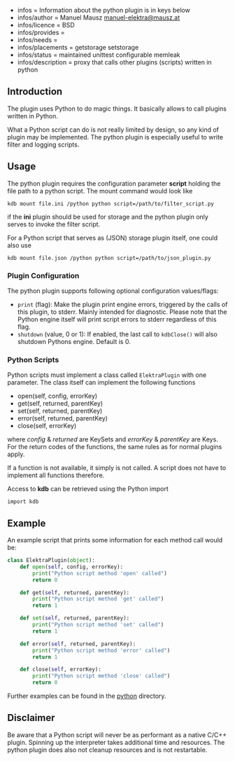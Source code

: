 - infos = Information about the python plugin is in keys below
- infos/author = Manuel Mausz <manuel-elektra@mausz.at>
- infos/licence = BSD
- infos/provides =
- infos/needs =
- infos/placements = getstorage setstorage
- infos/status = maintained unittest configurable memleak
- infos/description = proxy that calls other plugins (scripts) written in python

## Introduction

The plugin uses Python to do magic things. It basically allows to call plugins written in Python.

What a Python script can do is not really limited by design, so any kind of plugin may be
implemented. The python plugin is especially useful to write filter and logging scripts.

## Usage

The python plugin requires the configuration parameter **script** holding the file path to a
python script. The mount command would look like

    kdb mount file.ini /python python script=/path/to/filter_script.py

if the **ini** plugin should be used for storage and the python plugin only serves to invoke the
filter script.

For a Python script that serves as (JSON) storage plugin itself, one could also use

    kdb mount file.json /python python script=/path/to/json_plugin.py

### Plugin Configuration

The python plugin supports following optional configuration values/flags:

- `print` (flag): Make the plugin print engine errors, triggered by the calls of
  this plugin, to stderr. Mainly intended for diagnostic. Please note that the
  Python engine itself will print script errors to stderr regardless of this flag.
- `shutdown` (value, 0 or 1): If enabled, the last call to `kdbClose()` will also
  shutdown Pythons engine. Default is 0.

### Python Scripts

Python scripts must implement a class called `ElektraPlugin` with one parameter.
The class itself can implement the following functions

- open(self, config, errorKey)
- get(self, returned, parentKey)
- set(self, returned, parentKey)
- error(self, returned, parentKey)
- close(self, errorKey)

where *config* & *returned* are KeySets and *errorKey* & *parentKey* are Keys.
For the return codes of the functions, the same rules as for normal plugins apply.

If a function is not available, it simply is not called. A script does not have to
implement all functions therefore.

Access to **kdb** can be retrieved using the Python import

    import kdb

## Example

An example script that prints some information for each method call would be:

```py
class ElektraPlugin(object):
    def open(self, config, errorKey):
        print("Python script method 'open' called")
        return 0

    def get(self, returned, parentKey):
        print("Python script method 'get' called")
        return 1

    def set(self, returned, parentKey):
        print("Python script method 'set' called")
        return 1

    def error(self, returned, parentKey):
        print("Python script method 'error' called")
        return 1

    def close(self, errorKey):
        print("Python script method 'close' called")
        return 0
```

Further examples can be found in the [python](python/) directory.

## Disclaimer

Be aware that a Python script will never be as performant as a native C/C++ plugin.
Spinning up the interpreter takes additional time and resources. The python plugin
does also not cleanup resources and is not restartable.

